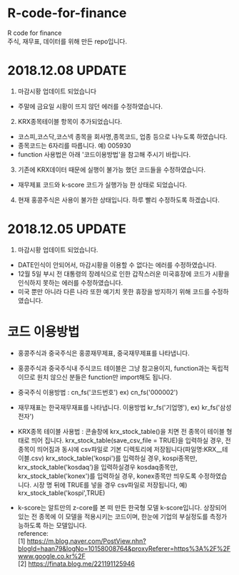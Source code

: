 # R-code-for-finance
R code for finance <br>
주식, 재무표, 데이터를 위해 만든 repo입니다. 

# 2018.12.08 UPDATE
1. 마감시황 업데이트 되었습니다
- 주말에 금요일 시황이 뜨지 않던 에러를 수정하였습니다.<br>

2. KRX종목테이블 항목이 추가되었습니다.
- 코스피,코스닥,코스넥 종목을 회사명,종목코드, 업종 등으로 나누도록 하였습니다.<br>
- 종목코드는 6자리를 따릅니다. 예) 005930<br>
- function 사용법은 아래 '코드이용방법'을 참고해 주시기 바랍니다.<br>

3. 기존에 KRX데이터 때문에 실행이 불가능 했던 코드들을 수정하였습니다.
- 재무제표 코드와 k-score 코드가 실행가능 한 상태로 되었습니다. <br>

4. 현재 홍콩주식은 사용이 불가한 상태입니다. 하루 빨리 수정하도록 하겠습니다.

# 2018.12.05 UPDATE
1. 마감시황 업데이트 되었습니다.
- DATE인식이 안되어서, 마감시황을 이용할 수 없다는 에러를 수정하였습니다.<br>
- 12월 5일 부시 전 대통령의 장례식으로 인한 갑작스러운 미국휴장에 코드가 시황을 인식하지 못하는 에러를 수정하였습니다.<br>
- 미국 뿐만 아니라 다른 나라 또한 예기치 못한 휴장을 방지하기 위해 코드를 수정하였습니다. 


# 코드 이용방법
- 홍콩주식과 중국주식은 홍콩재무제표, 중국재무제표를 나타냅니다. <br>

- 홍콩주식과 중국주식내 주식코드 테이블은 그냥 참고용이지, function과는 독립적이므로 원치 않으신 분들은 function만 import해도 됩니다. <br>

- 중국주식 이용방법 : cn_fs('코드번호') ex) cn_fs('000002') <br>

- 재무재표는 한국재무재표를 나타냅니다. 이용방법 kr_fs('기업명'), ex) kr_fs('삼성전자')<br>

- KRX종목 테이블 사용법 : 콘솔창에 krx_stock_table()을 치면 전 종목이 테이블 형태로 띄어 집니다. krx_stock_table(save_csv_file = TRUE)을 입력하실 경우, 전 종목이 띄어짐과 동시에 csv파일로 기본 디렉토리에 저장됩니다(파일명:KRX__테이블.csv)
krx_stock_table('kospi')를 입력하실 경우, kospi종목만, krx_stock_table('kosdaq')을 입력하실경우 kosdaq종목만, krx_stock_table('konex')를 입력하실 경우, konex종목만 띄우도록 수정하였습니다. 시장 명 뒤에 TRUE를 넣을 경우 csv파일로 저장됩니다, 예) krx_stock_table('kospi',TRUE)

- k-score는 알트만의 z-core를 본 떠 만든 한국형 모델 k-score입니다. 상장되어 있는 전 종목에 이 모델을 적용시키는 코드이며, 한눈에 기업의 부실정도를 측정가능하도록 하는 모델입니다.<br>
reference: <br>
[1] https://m.blog.naver.com/PostView.nhn?blogId=haan79&logNo=10158008764&proxyReferer=https%3A%2F%2Fwww.google.co.kr%2F<br>
[2] https://finata.blog.me/221191125946

